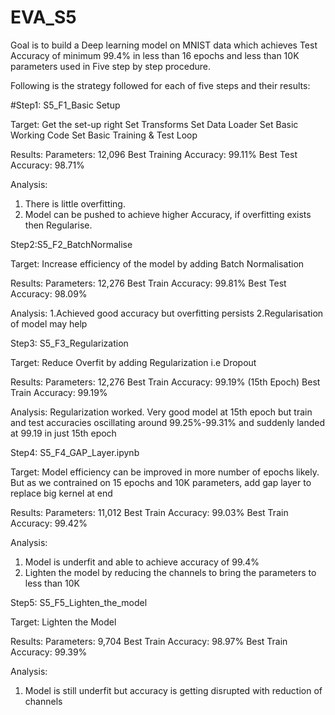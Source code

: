 # EVA_S5

Goal is to build a Deep learning model on MNIST data which achieves Test Accuracy of minimum 99.4% in less than 16 epochs and less than 10K parameters used in Five step by step procedure.

Following is the strategy followed for each of five steps and their results:

#Step1: S5_F1_Basic Setup

Target:
  Get the set-up right
  Set Transforms
  Set Data Loader
  Set Basic Working Code
  Set Basic Training  & Test Loop
  
Results:
  Parameters: 12,096
  Best Training Accuracy: 99.11%
  Best Test Accuracy: 98.71%
  
Analysis:
  1. There is little overfitting.
  2. Model can be pushed to achieve higher Accuracy, if overfitting exists then Regularise.

Step2:S5_F2_BatchNormalise

Target:
  Increase efficiency of the model by adding Batch Normalisation 

Results:
  Parameters: 12,276
  Best Train Accuracy: 99.81%
  Best Test Accuracy: 98.09%

Analysis:
  1.Achieved good accuracy but overfitting persists
  2.Regularisation of model may help

Step3: S5_F3_Regularization

Target:
  Reduce Overfit by adding Regularization i.e Dropout

Results:
  Parameters: 12,276
  Best Train Accuracy: 99.19% (15th Epoch)
  Best Train Accuracy: 99.19%

Analysis:
  Regularization worked.
  Very good model at 15th epoch but train and test accuracies oscillating around 99.25%-99.31% and suddenly landed at 99.19 in just 15th   epoch

Step4: S5_F4_GAP_Layer.ipynb

Target:
  Model efficiency can be improved in more number of epochs likely. But as we contrained on 15 epochs and 10K parameters, add gap layer   to replace big kernel at end

Results:
  Parameters: 11,012
  Best Train Accuracy: 99.03% 
  Best Train Accuracy: 99.42%

Analysis:
  1. Model is underfit and able to achieve accuracy of 99.4%
  2. Lighten the model by reducing the channels to bring the parameters to less than 10K

Step5: S5_F5_Lighten_the_model

Target:
  Lighten the Model

Results:
  Parameters: 9,704
  Best Train Accuracy: 98.97% 
  Best Train Accuracy: 99.39%

Analysis:
  1. Model is still underfit but accuracy is getting disrupted with reduction of channels
